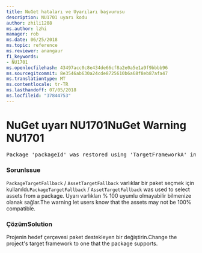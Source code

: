 ```yaml
---
title: NuGet hataları ve Uyarıları başvurusu
description: NU1701 uyarı kodu
author: zhili1208
ms.author: lzhi
manager: rob
ms.date: 06/25/2018
ms.topic: reference
ms.reviewer: anangaur
f1_keywords:
- NU1701
ms.openlocfilehash: 43497acc0c8e434de66cf8a2e0a5e1a9f9bbbb96
ms.sourcegitcommit: 8e3546ab630a24cde8725610b6a68f8eb87afa47
ms.translationtype: MT
ms.contentlocale: tr-TR
ms.lasthandoff: 07/05/2018
ms.locfileid: "37844753"
---
```

# <a name="nuget-warning-nu1701"></a><span data-ttu-id="fc17d-103">NuGet uyarı NU1701</span><span class="sxs-lookup"><span data-stu-id="fc17d-103">NuGet Warning NU1701</span></span>

<pre>Package 'packageId' was restored using 'TargetFrameworkA' instead the project target framework 'TargetFrameworkB'. This package may not be fully compatible with your project.</pre>

### <a name="issue"></a><span data-ttu-id="fc17d-104">Sorun</span><span class="sxs-lookup"><span data-stu-id="fc17d-104">Issue</span></span>
<span data-ttu-id="fc17d-105">`PackageTargetFallback` / `AssetTargetFallback` varlıklar bir paket seçmek için kullanıldı.</span><span class="sxs-lookup"><span data-stu-id="fc17d-105">`PackageTargetFallback` / `AssetTargetFallback` was used to select assets from a package.</span></span> <span data-ttu-id="fc17d-106">Uyarı varlıkları % 100 uyumlu olmayabilir bilmenize olanak sağlar.</span><span class="sxs-lookup"><span data-stu-id="fc17d-106">The warning let users know that the assets may not be 100% compatible.</span></span>

### <a name="solution"></a><span data-ttu-id="fc17d-107">Çözüm</span><span class="sxs-lookup"><span data-stu-id="fc17d-107">Solution</span></span>
<span data-ttu-id="fc17d-108">Projenin hedef çerçevesi paket destekleyen bir değiştirin.</span><span class="sxs-lookup"><span data-stu-id="fc17d-108">Change the project's target framework to one that the package supports.</span></span>